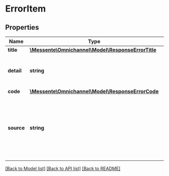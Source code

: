 # ErrorItem

## Properties
Name | Type | Description | Notes
------------ | ------------- | ------------- | -------------
**title** | [**\Messente\Omnichannel\Model\ResponseErrorTitle**](ResponseErrorTitle.md) |  | [optional] 
**detail** | **string** | Free form more detailed description of the error. | [optional] 
**code** | [**\Messente\Omnichannel\Model\ResponseErrorCode**](ResponseErrorCode.md) |  | [optional] 
**source** | **string** | Describes which field is causing the issue in the payload, null for non 400 status code responses | [optional] 

[[Back to Model list]](../README.md#documentation-for-models) [[Back to API list]](../README.md#documentation-for-api-endpoints) [[Back to README]](../README.md)


